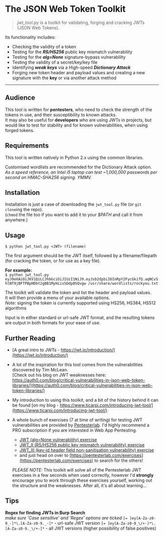 # The JSON Web Token Toolkit
>*jwt_tool.py* is a toolkit for validating, forging and cracking JWTs (JSON Web Tokens).  


Its functionality includes:
- Checking the validity of a token
- Testing for the ***RS/HS256*** public key mismatch vulnerability
- Testing for the ***alg=None*** signature-bypass vulnerability
- Testing the validity of a secret/key/key file
- Identifying ***weak keys*** via a High-speed ***Dictionary Attack*** 
- Forging new token header and payload values and creating a new signature with the **key** or via another attack method

---

## Audience
This tool is written for **pentesters**, who need to check the strength of the tokens in use, and their susceptibility to known attacks.  
It may also be useful for **developers** who are using JWTs in projects, but would like to test for stability and for known vulnerabilities, when using forged tokens.

## Requirements
This tool is written natively in Python 2.x using the common libraries.

Customised wordlists are recommended for the Dictionary Attack option.  
*As a speed reference, an Intel i5 laptop can test ~1,000,000 passwords per second on HMAC-SHA256 signing. YMMV.*

## Installation
Installation is just a case of downloading the `jwt_tool.py` file (or `git clone`ing the repo).  
(`chmod` the file too if you want to add it to your *$PATH* and call it from anywhere.)

## Usage
`$ python jwt_tool.py <JWT> (filename)`  

The first argument should be the JWT itself, followed by a filename/filepath (for cracking the token, or for use as a key file).  

**For example:**  
`$ python jwt_tool.py eyJ0eXAiOiJKV1QiLCJhbGciOiJIUzI1NiJ9.eyJsb2dpbiI6InRpY2FycGkifQ.aqNCvShlNT9jBFTPBpHDbt2gBB1MyHiisSDdp8SQvgw /usr/share/wordlists/rockyou.txt`  

The toolkit will validate the token and list the header and payload values.  
It will then provide a menu of your available options.  
*Note:* signing the token is currently supported using HS256, HS384, HS512 algorithms

Input is in either standard or url-safe JWT format, and the resulting tokens are output in both formats for your ease of use.


## Further Reading
* [A great intro to JWTs - https://jwt.io/introduction/](https://jwt.io/introduction/)

* A lot of the inspiration for this tool comes from the vulnerabilities discovered by Tim McLean.  
[Check out his blog on JWT weaknesses here: https://auth0.com/blog/critical-vulnerabilities-in-json-web-token-libraries/](https://auth0.com/blog/critical-vulnerabilities-in-json-web-token-libraries/)  

* My introduction to using this toolkit, and a bit of the history behind it can be found [on my blog - https://www.ticarpi.com/introducing-jwt-tool/](https://www.ticarpi.com/introducing-jwt-tool/)

* A whole bunch of exercises (7 at time of writing) for testing JWT vulnerabilities are provided by [Pentesterlab](https://www.pentesterlab.com). I'd highly recommend a PRO subscription if you are interested in Web App Pentesting.  
  * [JWT (alg=None vulnerability) exercise](https://pentesterlab.com/exercises/jwt)  
  * [JWT_II (RS/HS256 public key mismatch vulnerability) exercise](https://pentesterlab.com/exercises/jwt_ii)  
  * [JWT_III (key-id header field non-sanitisation vulnerability) exercise](https://pentesterlab.com/exercises/jwt_iii)  
  * and just head on over to [https://pentesterlab.com/exercises](https://pentesterlab.com/exercises) to search for the others!

  *PLEASE NOTE:* This toolkit will solve all of the Pentesterlab JWT exercises in a few seconds when used correctly, however I'd **strongly** encourage you to work through these exercises yourself, working out the structure and the weaknesses. After all, it's all about learning...

## Tips
**Regex for finding JWTs in Burp Search**  
*make sure 'Case sensitive' and 'Regex' options are ticked*
`[= ]ey[A-Za-z0-9_-]*\.[A-Za-z0-9._-]*` - url-safe JWT version
`[= ]ey[A-Za-z0-9_\/+-]*\.[A-Za-z0-9._\/+-]*` - all JWT versions (higher possibility of false positives)
